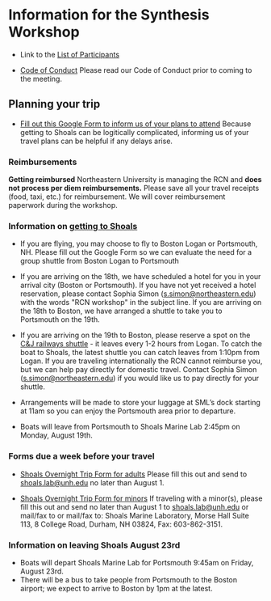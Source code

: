 # Information for the Synthesis Workshop


* Link to the [List of Participants](participant_list.csv)

* [Code of Conduct](code_conduct.md) Please read our Code of Conduct prior to coming to the meeting. 


## Planning your trip

* [Fill out this Google Form to inform us of your plans to attend](https://docs.google.com/forms/d/e/1FAIpQLSc94p1QnjrFbVjWTch454LbhIfDDplVDi7bE8UC8Emzep2WuQ/viewform) Because getting to Shoals can be logitically complicated, informing us of your travel plans can be helpful if any delays arise.

### Reimbursements

**Getting reimbursed** Northeastern University is managing the RCN and **does not process per diem reimbursements.** Please save all your travel receipts (food, taxi, etc.) for reimbursement. We will cover reimbursement paperwork during the workshop.

### Information on [getting to Shoals](https://www.shoalsmarinelaboratory.org/getting-shoals)
  
* If you are flying, you may choose to fly to Boston Logan or Portsmouth, NH. Please fill out the Google Form so we can evaluate the need for a group shuttle from Boston Logan to Portsmouth

* If you are arriving on the 18th, we have scheduled a hotel for you in your arrival city (Boston or Portsmouth). If you have not yet received a hotel reservation, please contact Sophia Simon (s.simon@northeastern.edu) with the words "RCN workshop" in the subject line. If you are arriving on the 18th to Boston, we have arranged a shuttle to take you to Portsmouth on the 19th.

 * If you are arriving on the 19th to Boston, please reserve a spot on the [C&J railways shuttle](https://www.ridecj.com/schedules/view-schedules/?departure=951&arrival=949&departuredate=2019-08-19) - it leaves every 1-2 hours from Logan. To catch the boat to Shoals, the latest shuttle you can catch leaves from 1:10pm from Logan. If you are traveling internationally the RCN cannot reimburse you, but we can help pay directly for domestic travel. Contact Sophia Simon (s.simon@northeastern.edu) if you would like us to pay directly for your shuttle.

 * Arrangements will be made to store your luggage at SML’s dock starting at 11am so you can enjoy the Portsmouth area prior to departure.

 * Boats will leave from Portsmouth to Shoals Marine Lab 2:45pm on Monday, August 19th. 
  
### Forms due a week before your travel

* [Shoals Overnight Trip Form for adults](https://www.shoalsmarinelaboratory.org/sites/shoalsmarinelaboratory.org/files/media/pdf/VisitorForms/ada_sml2016_overnighter_forms_adult.pdf) Please fill this out and send to shoals.lab@unh.edu no later than August 1.

* [Shoals Overnight Trip Form for minors](https://www.shoalsmarinelaboratory.org/sites/shoalsmarinelaboratory.org/files/media/pdf/VisitorForms/ada_sml2016_minors_overnighter_forms.pdf) If traveling with a minor(s), please fill this out and send no later than August 1 to shoals.lab@unh.edu or mail/fax to or mail/fax to: Shoals Marine Laboratory, Morse Hall Suite 113, 8 College Road, Durham, NH 03824, Fax: 603-862-3151.

### Information on leaving Shoals August 23rd
 
 * Boats will depart Shoals Marine Lab for Portsmouth 9:45am on Friday, August 23rd.
 * There will be a bus to take people from Portsmouth to the Boston airport; we expect to arrive to Boston by 1pm at the latest.
